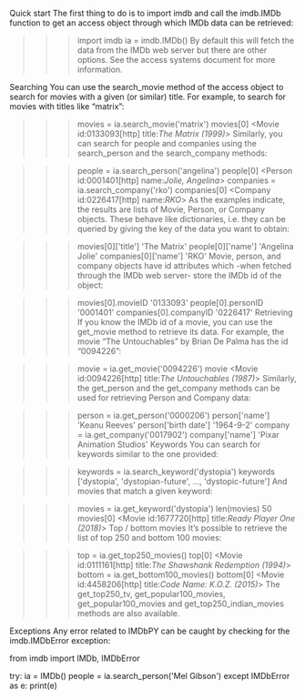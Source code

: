 Quick start
The first thing to do is to import imdb and call the imdb.IMDb function to get an access object through which IMDb data can be retrieved:

>>> import imdb
>>> ia = imdb.IMDb()
By default this will fetch the data from the IMDb web server but there are other options. See the access systems document for more information.

Searching
You can use the search_movie method of the access object to search for movies with a given (or similar) title. For example, to search for movies with titles like “matrix”:

>>> movies = ia.search_movie('matrix')
>>> movies[0]
<Movie id:0133093[http] title:_The Matrix (1999)_>
Similarly, you can search for people and companies using the search_person and the search_company methods:

>>> people = ia.search_person('angelina')
>>> people[0]
<Person id:0001401[http] name:_Jolie, Angelina_>
>>> companies = ia.search_company('rko')
>>> companies[0]
<Company id:0226417[http] name:_RKO_>
As the examples indicate, the results are lists of Movie, Person, or Company objects. These behave like dictionaries, i.e. they can be queried by giving the key of the data you want to obtain:

>>> movies[0]['title']
'The Matrix'
>>> people[0]['name']
'Angelina Jolie'
>>> companies[0]['name']
'RKO'
Movie, person, and company objects have id attributes which -when fetched through the IMDb web server- store the IMDb id of the object:

>>> movies[0].movieID
'0133093'
>>> people[0].personID
'0001401'
>>> companies[0].companyID
'0226417'
Retrieving
If you know the IMDb id of a movie, you can use the get_movie method to retrieve its data. For example, the movie “The Untouchables” by Brian De Palma has the id “0094226”:

>>> movie = ia.get_movie('0094226')
>>> movie
<Movie id:0094226[http] title:_The Untouchables (1987)_>
Similarly, the get_person and the get_company methods can be used for retrieving Person and Company data:

>>> person = ia.get_person('0000206')
>>> person['name']
'Keanu Reeves'
>>> person['birth date']
'1964-9-2'
>>> company = ia.get_company('0017902')
>>> company['name']
'Pixar Animation Studios'
Keywords
You can search for keywords similar to the one provided:

>>> keywords = ia.search_keyword('dystopia')
>>> keywords
['dystopia', 'dystopian-future', ..., 'dystopic-future']
And movies that match a given keyword:

>>> movies = ia.get_keyword('dystopia')
>>> len(movies)
50
>>> movies[0]
<Movie id:1677720[http] title:_Ready Player One (2018)_>
Top / bottom movies
It’s possible to retrieve the list of top 250 and bottom 100 movies:

>>> top = ia.get_top250_movies()
>>> top[0]
<Movie id:0111161[http] title:_The Shawshank Redemption (1994)_>
>>> bottom = ia.get_bottom100_movies()
>>> bottom[0]
<Movie id:4458206[http] title:_Code Name: K.O.Z. (2015)_>
The get_top250_tv, get_popular100_movies, get_popular100_movies and get_top250_indian_movies methods are also available.

Exceptions
Any error related to IMDbPY can be caught by checking for the imdb.IMDbError exception:

from imdb import IMDb, IMDbError

try:
    ia = IMDb()
    people = ia.search_person('Mel Gibson')
except IMDbError as e:
    print(e)
